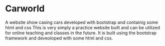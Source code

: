 # Carworld
A website show casing cars developed with bootstrap and containig some html and css
This is very simply a practice website built and can be utilized for online teaching and classes in the future. It is built using the bootstrap framework and deveoloped with some html and css.
